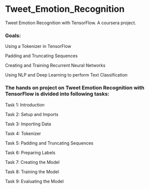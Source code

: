 # Tweet_Emotion_Recognition

Tweet Emotion Recognition with TensorFlow. A coursera project.


### Goals:

Using a Tokenizer in TensorFlow

Padding and Truncating Sequences

Creating and Training Recurrent Neural Networks

Using NLP and Deep Learning to perform Text Classification


### The hands on project on Tweet Emotion Recognition with TensorFlow is divided into following tasks:

Task 1: Introduction

Task 2: Setup and Imports

Task 3: Importing Data

Task 4: Tokenizer

Task 5: Padding and Truncating Sequences

Task 6: Preparing Labels

Task 7: Creating the Model

Task 8: Training the Model

Task 9: Evaluating the Model
